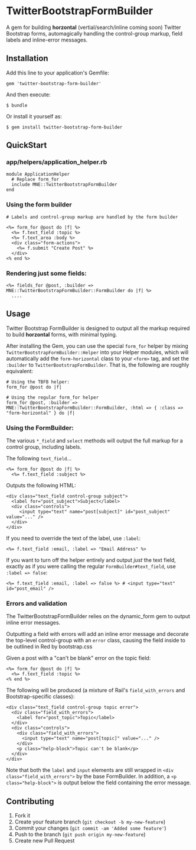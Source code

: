 # TwitterBootstrapFormBuilder

A gem for building **horzontal** (vertial/search/inline coming soon) Twitter Bootstrap forms, automagically handling the
control-group markup, field labels and inline-error messages.

## Installation

Add this line to your application's Gemfile:

    gem 'twitter-bootstrap-form-builder'

And then execute:

    $ bundle

Or install it yourself as:

    $ gem install twitter-bootstrap-form-builder

## QuickStart

### app/helpers/application_helper.rb

    module ApplicationHelper
      # Replace form_for
      include MNE::TwitterBootstrapFormBuilder
    end


### Using the form builder

    # Labels and control-group markup are handled by the form builder
    
    <%= form_for @post do |f| %>
      <%= f.text_field :topic %>
      <%= f.text_area :body %>
      <div class="form-actions">
        <%= f.submit "Create Post" %>
      </div>
    <% end %>

### Rendering just some fields:

    <%= fields_for @post, :builder => MNE::TwitterBootstrapFormBuilder::FormBuilder do |f| %>
      ....
    
## Usage

Twitter Bootstrap FormBuilder is designed to output all the markup required to build **horzontal** forms,
with minimal typing.

After installing the Gem, you can use the special `form_for` helper by mixing `TwitterBootstrapFormBuilder::Helper`
into your Helper modules, which will automatically add the `form-horizontal` class to your `<form>` tag,
and set the `:builder` to `TwitterBootstrapFormBuilder`. That is, the following are roughly equivalent:

    # Using the TBFB helper:
    form_for @post do |f|

    # Using the regular form_for helper
    form_for @post, :builder => MNE::TwitterBootstrapFormBuilder::FormBuilder, :html => { :class => "form-horizontal" } do |f|

### Using the FormBuilder:

The various `*_field` and `select` methods will output the full markup for a control group, including labels.

The following `text_field`...

    <%= form_for @post do |f| %>
      <%= f.text_field :subject %>

Outputs the following HTML:

    <div class="text_field control-group subject">
      <label for="post_subject">Subject</label>
      <div class="controls">
         <input type="text" name="post[subject]" id="post_subject" value="..." />
      </div>
    </div>
    
If you need to override the text of the label, use `:label`:

    <%= f.text_field :email, :label => "Email Address" %>

If you want to turn off the helper entirely and output *just* the text field, exactly as if you were calling
the regular `FormBuilder#text_field`, use `:label => false`:

    <%= f.text_field :email, :label => false %> # <input type="text" id="post_email" />

### Errors and validation

The TwitterBootstrapFormBuilder relies on the dynamic_form gem to output inline error messages.

Outputting a field with errors will add an inline error message and decorate the top-level control-group with an
`error` class, causing the field inside to be outlined in Red by bootstrap.css

Given a post with a "can't be blank" error on the topic field:

    <%= form_for @post do |f| %>
      <%= f.text_field :topic %>
    <% end %>
    
The following will be produced (a mixture of Rail's `field_with_errors` and Bootstrap-specific classes):

    <div class="text_field control-group topic error">
      <div class="field_with_errors">
        <label for="post_topic">Topic</label>
      </div>
      <div class="controls">
        <div class="field_with_errors">
          <input type="text" name="post[topic]" value="..." />
        </div>
        <p class="help-block">Topic can't be blank</p>
      </div>
    </div>

Note that both the `label` and `input` elements are still wrapped in `<div class="field_with_errors">` by the base
FormBuilder. In addition, a `<p class="help-block">` is output below the field containing the error message.

## Contributing

1. Fork it
2. Create your feature branch (`git checkout -b my-new-feature`)
3. Commit your changes (`git commit -am 'Added some feature'`)
4. Push to the branch (`git push origin my-new-feature`)
5. Create new Pull Request
